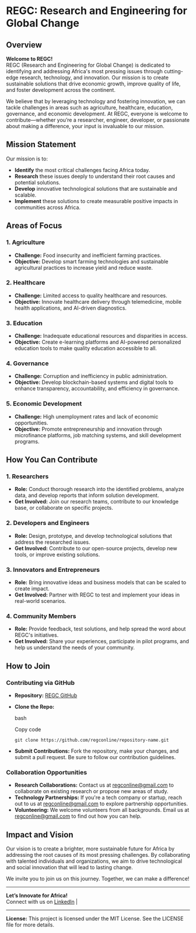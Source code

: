 REGC: Research and Engineering for Global Change
================================================

Overview
--------

**Welcome to REGC!**  
REGC (Research and Engineering for Global Change) is dedicated to identifying and addressing Africa's most pressing issues through cutting-edge research, technology, and innovation. Our mission is to create sustainable solutions that drive economic growth, improve quality of life, and foster development across the continent.

We believe that by leveraging technology and fostering innovation, we can tackle challenges in areas such as agriculture, healthcare, education, governance, and economic development. At REGC, everyone is welcome to contribute—whether you’re a researcher, engineer, developer, or passionate about making a difference, your input is invaluable to our mission.

Mission Statement
-----------------

Our mission is to:

*   **Identify** the most critical challenges facing Africa today.
*   **Research** these issues deeply to understand their root causes and potential solutions.
*   **Develop** innovative technological solutions that are sustainable and scalable.
*   **Implement** these solutions to create measurable positive impacts in communities across Africa.

Areas of Focus
--------------

### 1\. Agriculture

*   **Challenge:** Food insecurity and inefficient farming practices.
*   **Objective:** Develop smart farming technologies and sustainable agricultural practices to increase yield and reduce waste.

### 2\. Healthcare

*   **Challenge:** Limited access to quality healthcare and resources.
*   **Objective:** Innovate healthcare delivery through telemedicine, mobile health applications, and AI-driven diagnostics.

### 3\. Education

*   **Challenge:** Inadequate educational resources and disparities in access.
*   **Objective:** Create e-learning platforms and AI-powered personalized education tools to make quality education accessible to all.

### 4\. Governance

*   **Challenge:** Corruption and inefficiency in public administration.
*   **Objective:** Develop blockchain-based systems and digital tools to enhance transparency, accountability, and efficiency in governance.

### 5\. Economic Development

*   **Challenge:** High unemployment rates and lack of economic opportunities.
*   **Objective:** Promote entrepreneurship and innovation through microfinance platforms, job matching systems, and skill development programs.

How You Can Contribute
----------------------

### 1\. Researchers

*   **Role:** Conduct thorough research into the identified problems, analyze data, and develop reports that inform solution development.
*   **Get Involved:** Join our research teams, contribute to our knowledge base, or collaborate on specific projects.

### 2\. Developers and Engineers

*   **Role:** Design, prototype, and develop technological solutions that address the researched issues.
*   **Get Involved:** Contribute to our open-source projects, develop new tools, or improve existing solutions.

### 3\. Innovators and Entrepreneurs

*   **Role:** Bring innovative ideas and business models that can be scaled to create impact.
*   **Get Involved:** Partner with REGC to test and implement your ideas in real-world scenarios.

### 4\. Community Members

*   **Role:** Provide feedback, test solutions, and help spread the word about REGC's initiatives.
*   **Get Involved:** Share your experiences, participate in pilot programs, and help us understand the needs of your community.

How to Join
-----------

### **Contributing via GitHub**

*   **Repository:** [REGC GitHub](https://github.com/regconline)
*   **Clone the Repo:**
    
    bash
    
    Copy code
    
    `git clone https://github.com/regconline/repository-name.git`
    
*   **Submit Contributions:** Fork the repository, make your changes, and submit a pull request. Be sure to follow our contribution guidelines.

### **Collaboration Opportunities**

*   **Research Collaborations:** Contact us at regconline@gmail.com to collaborate on existing research or propose new areas of study.
*   **Technology Partnerships:** If you're a tech company or startup, reach out to us at regconline@gmail.com to explore partnership opportunities.
*   **Volunteering:** We welcome volunteers from all backgrounds. Email us at regconline@gmail.com to find out how you can help.

Impact and Vision
-----------------

Our vision is to create a brighter, more sustainable future for Africa by addressing the root causes of its most pressing challenges. By collaborating with talented individuals and organizations, we aim to drive technological and social innovation that will lead to lasting change.

We invite you to join us on this journey. Together, we can make a difference!

* * *

**Let’s Innovate for Africa!**  
Connect with us on [LinkedIn](https://www.linkedin.com/company/regconline) | 
* * *

**License:** This project is licensed under the MIT License. See the LICENSE file for more details.
